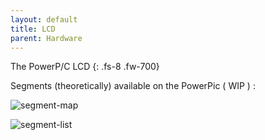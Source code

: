 ```yaml
---
layout: default
title: LCD
parent: Hardware
---
```


The PowerP/C LCD
{: .fs-8 .fw-700}


Segments (theoretically) available on the PowerPic ( WIP ) :

![segment-map](docs/lcd-segment-map.png)

![segment-list](docs/lcd-segment-chart.svg)